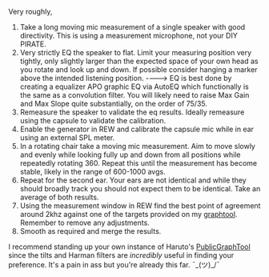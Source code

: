 Very roughly, 

1. Take a long moving mic measurement of a single speaker with good directivity. This is using a measurement microphone, not your DIY PIRATE.  
2. Very strictly EQ the speaker to flat. Limit your measuring position very tightly, only slightly larger than the expected space of your own head as you rotate and look up and down. If possible consider hanging a marker above the intended listening position. 
----> EQ is best done by creating a equalizer APO graphic EQ via AutoEQ which functionally is the same as a convolution filter. You will likely need to raise Max Gain and Max Slope quite substantially, on the order of 75/35.
3. Remeasure the speaker to validate the eq results. Ideally remeasure using the capsule to validate the calibration.     
4. Enable the generator in REW and calibrate the capsule mic while in ear using an external SPL meter.
5. In a rotating chair take a moving mic measurement. Aim to move slowly and evenly while looking fully up and down from all positions while repeatedly rotating 360. Repeat this until the measurement has become stable, likely in the range of 600-1000 avgs.
6. Repeat for the second ear. Your ears are not identical and while they should broadly track you should not expect them to be identical. Take an average of both results. 
7. Using the measurement window in REW find the best point of agreement around 2khz against one of the targets provided on my [graphtool](). Remember to remove any adjustments.
8. Smooth as required and merge the results. 

I recommend standing up your own instance of Haruto's [PublicGraphTool](https://github.com/HarutoHiroki/PublicGraphTool) since the tilts and Harman filters are *incredibly* useful in finding your preference. It's a pain in ass but you're already this far.  ¯\_(ツ)_/¯ 
